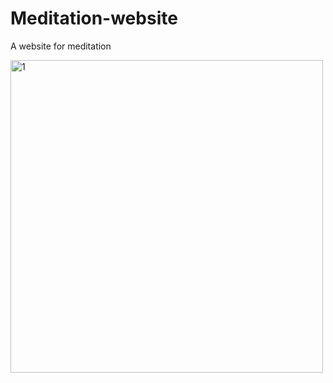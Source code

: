 # Meditation-website
A website for meditation

<img width="500" alt="1" src="https://user-images.githubusercontent.com/76563215/113567637-9a83fa00-962c-11eb-961e-c67361d90e84.png">
